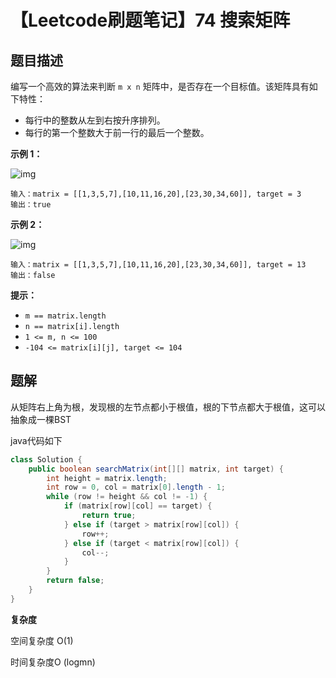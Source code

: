 # 【Leetcode刷题笔记】74 搜索矩阵

## 题目描述

编写一个高效的算法来判断 `m x n` 矩阵中，是否存在一个目标值。该矩阵具有如下特性：

- 每行中的整数从左到右按升序排列。
- 每行的第一个整数大于前一行的最后一个整数。



**示例 1：**

![img](https://assets.leetcode.com/uploads/2020/10/05/mat.jpg)

```
输入：matrix = [[1,3,5,7],[10,11,16,20],[23,30,34,60]], target = 3
输出：true
```

**示例 2：**

![img](https://assets.leetcode-cn.com/aliyun-lc-upload/uploads/2020/11/25/mat2.jpg)

```
输入：matrix = [[1,3,5,7],[10,11,16,20],[23,30,34,60]], target = 13
输出：false
```



**提示：**

- `m == matrix.length`
- `n == matrix[i].length`
- `1 <= m, n <= 100`
- `-104 <= matrix[i][j], target <= 104`

## 题解

从矩阵右上角为根，发现根的左节点都小于根值，根的下节点都大于根值，这可以抽象成一棵BST

java代码如下

``` java
class Solution {
    public boolean searchMatrix(int[][] matrix, int target) {
        int height = matrix.length;
        int row = 0, col = matrix[0].length - 1;
        while (row != height && col != -1) {
            if (matrix[row][col] == target) {
                return true;
            } else if (target > matrix[row][col]) {
                row++;
            } else if (target < matrix[row][col]) {
                col--;
            }
        }
        return false;
    }
}

```

**复杂度**

空间复杂度 O(1)

时间复杂度O (logmn)